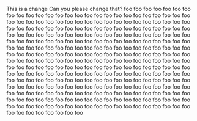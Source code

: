 This is a change
Can you please change that?
foo
foo
foo
foo
foo
foo
foo
foo
foo
foo
foo
foo
foo
foo
foo
foo
foo
foo
foo
foo
foo
foo
foo
foo
foo
foo
foo
foo
foo
foo
foo
foo
foo
foo
foo
foo
foo
foo
foo
foo
foo
foo
foo
foo
foo
foo
foo
foo
foo
foo
foo
foo
foo
foo
foo
foo
foo
foo
foo
foo
foo
foo
foo
foo
foo
foo
foo
foo
foo
foo
foo
foo
foo
foo
foo
foo
foo
foo
foo
foo
foo
foo
foo
foo
foo
foo
foo
foo
foo
foo
foo
foo
foo
foo
foo
foo
foo
foo
foo
foo
foo
foo
foo
foo
foo
foo
foo
foo
foo
foo
foo
foo
foo
foo
foo
foo
foo
foo
foo
foo
foo
foo
foo
foo
foo
foo
foo
foo
foo
foo
foo
foo
foo
foo
foo
foo
foo
foo
foo
foo
foo
foo
foo
foo
foo
foo
foo
foo
foo
foo
foo
foo
foo
foo
foo
foo
foo
foo
foo
foo
foo
foo
foo
foo
foo
foo
foo
foo
foo
foo
foo
foo
foo
foo
foo
foo
foo
foo
foo
foo
foo
foo
foo
foo
foo
foo
foo
foo
foo
foo
foo
foo
foo
foo
foo
foo
foo
foo
foo
foo
foo
foo
foo
foo
foo
foo
foo
foo
foo
foo
foo
foo
foo
foo
foo
foo
foo
foo
foo
foo
foo
foo
foo
foo
foo
foo
foo
foo
foo
foo
foo
foo
foo
foo
foo
foo
foo
foo
foo
foo
foo
foo
foo
foo
foo
foo
foo
foo
foo
foo
foo
foo
foo
foo
foo
foo
foo
foo
foo
foo
foo
foo
foo
foo
foo
foo
foo
foo
foo
foo
foo
foo
foo
foo
foo
foo
foo
foo
foo
foo
foo
foo
foo
foo
foo
foo
foo
foo
foo
foo
foo
foo
foo
foo
foo
foo
foo
foo
foo
foo
